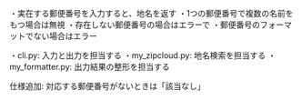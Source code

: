・実在する郵便番号を入力すると、地名を返す
	・1つの郵便番号で複数の名前をもつ場合は無視
	・存在しない郵便番号の場合はエラーで
	・郵便番号のフォーマットでない場合はエラー
	
	
	
・cli.py: 入力と出力を担当する
・my_zipcloud.py: 地名検索を担当する
・my_formatter.py: 出力結果の整形を担当する

仕様追加: 対応する郵便番号がないときは「該当なし」